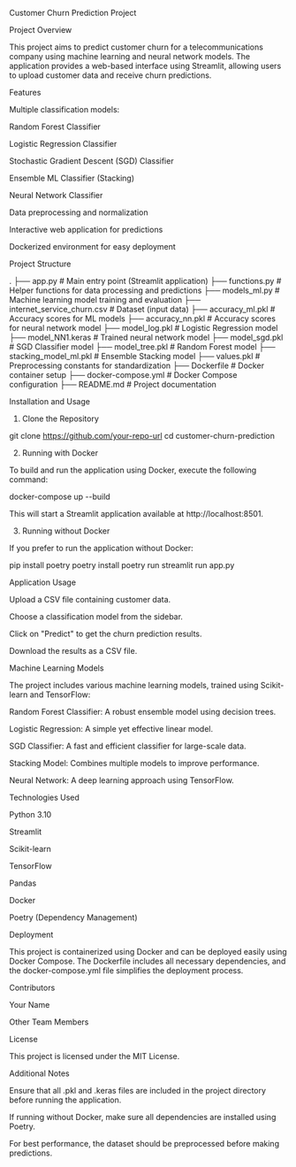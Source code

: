Customer Churn Prediction Project

Project Overview

This project aims to predict customer churn for a telecommunications company using machine learning and neural network models. The application provides a web-based interface using Streamlit, allowing users to upload customer data and receive churn predictions.

Features

Multiple classification models:

Random Forest Classifier

Logistic Regression Classifier

Stochastic Gradient Descent (SGD) Classifier

Ensemble ML Classifier (Stacking)

Neural Network Classifier

Data preprocessing and normalization

Interactive web application for predictions

Dockerized environment for easy deployment

Project Structure

.
├── app.py                 # Main entry point (Streamlit application)
├── functions.py           # Helper functions for data processing and predictions
├── models_ml.py           # Machine learning model training and evaluation
├── internet_service_churn.csv  # Dataset (input data)
├── accuracy_ml.pkl        # Accuracy scores for ML models
├── accuracy_nn.pkl        # Accuracy scores for neural network model
├── model_log.pkl          # Logistic Regression model
├── model_NN1.keras        # Trained neural network model
├── model_sgd.pkl          # SGD Classifier model
├── model_tree.pkl         # Random Forest model
├── stacking_model_ml.pkl  # Ensemble Stacking model
├── values.pkl             # Preprocessing constants for standardization
├── Dockerfile             # Docker container setup
├── docker-compose.yml     # Docker Compose configuration
├── README.md              # Project documentation

Installation and Usage

1. Clone the Repository

git clone https://github.com/your-repo-url
cd customer-churn-prediction

2. Running with Docker

To build and run the application using Docker, execute the following command:

docker-compose up --build

This will start a Streamlit application available at http://localhost:8501.

3. Running without Docker

If you prefer to run the application without Docker:

pip install poetry
poetry install
poetry run streamlit run app.py

Application Usage

Upload a CSV file containing customer data.

Choose a classification model from the sidebar.

Click on "Predict" to get the churn prediction results.

Download the results as a CSV file.

Machine Learning Models

The project includes various machine learning models, trained using Scikit-learn and TensorFlow:

Random Forest Classifier: A robust ensemble model using decision trees.

Logistic Regression: A simple yet effective linear model.

SGD Classifier: A fast and efficient classifier for large-scale data.

Stacking Model: Combines multiple models to improve performance.

Neural Network: A deep learning approach using TensorFlow.

Technologies Used

Python 3.10

Streamlit

Scikit-learn

TensorFlow

Pandas

Docker

Poetry (Dependency Management)

Deployment

This project is containerized using Docker and can be deployed easily using Docker Compose. The Dockerfile includes all necessary dependencies, and the docker-compose.yml file simplifies the deployment process.

Contributors

Your Name

Other Team Members

License

This project is licensed under the MIT License.

Additional Notes

Ensure that all .pkl and .keras files are included in the project directory before running the application.

If running without Docker, make sure all dependencies are installed using Poetry.

For best performance, the dataset should be preprocessed before making predictions.
